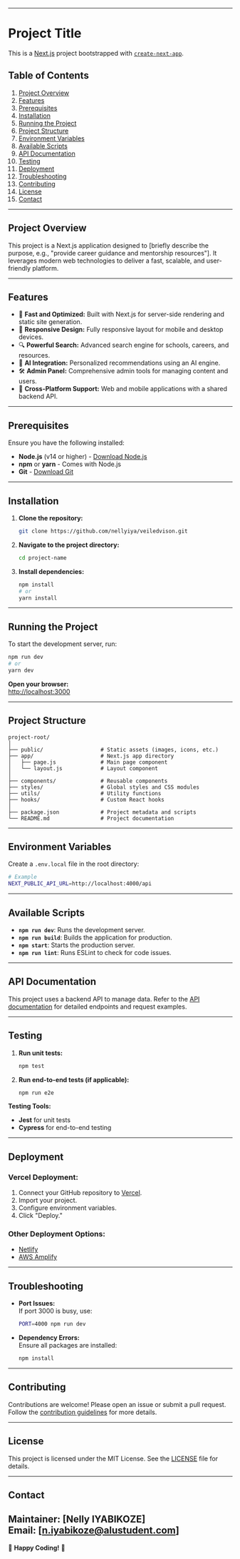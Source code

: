 
---

# **Project Title**

This is a [Next.js](https://nextjs.org) project bootstrapped with [`create-next-app`](https://github.com/vercel/next.js/tree/canary/packages/create-next-app).

## **Table of Contents**
1. [Project Overview](#project-overview)
2. [Features](#features)
3. [Prerequisites](#prerequisites)
4. [Installation](#installation)
5. [Running the Project](#running-the-project)
6. [Project Structure](#project-structure)
7. [Environment Variables](#environment-variables)
8. [Available Scripts](#available-scripts)
9. [API Documentation](#api-documentation)
10. [Testing](#testing)
11. [Deployment](#deployment)
12. [Troubleshooting](#troubleshooting)
13. [Contributing](#contributing)
14. [License](#license)
15. [Contact](#contact)

---

## **Project Overview**
This project is a Next.js application designed to [briefly describe the purpose, e.g., "provide career guidance and mentorship resources"]. It leverages modern web technologies to deliver a fast, scalable, and user-friendly platform.

---

## **Features**
- 🚀 **Fast and Optimized:** Built with Next.js for server-side rendering and static site generation.
- 🎨 **Responsive Design:** Fully responsive layout for mobile and desktop devices.
- 🔍 **Powerful Search:** Advanced search engine for schools, careers, and resources.
- 🤖 **AI Integration:** Personalized recommendations using an AI engine.
- 🛠️ **Admin Panel:** Comprehensive admin tools for managing content and users.
- 📱 **Cross-Platform Support:** Web and mobile applications with a shared backend API.

---

## **Prerequisites**
Ensure you have the following installed:
- **Node.js** (v14 or higher) - [Download Node.js](https://nodejs.org/)
- **npm** or **yarn** - Comes with Node.js
- **Git** - [Download Git](https://git-scm.com/)

---

## **Installation**
1. **Clone the repository:**
   ```bash
   git clone https://github.com/nellyiya/veiledvison.git
   ```

2. **Navigate to the project directory:**
   ```bash
   cd project-name
   ```

3. **Install dependencies:**
   ```bash
   npm install
   # or
   yarn install
   ```

---

## **Running the Project**
To start the development server, run:

```bash
npm run dev
# or
yarn dev
```

**Open your browser:**  
[http://localhost:3000](http://localhost:3000)

---

## **Project Structure**
```
project-root/
│
├── public/                  # Static assets (images, icons, etc.)
├── app/                     # Next.js app directory
│   ├── page.js              # Main page component
│   └── layout.js            # Layout component
│
├── components/              # Reusable components
├── styles/                  # Global styles and CSS modules
├── utils/                   # Utility functions
├── hooks/                   # Custom React hooks
│
├── package.json             # Project metadata and scripts
└── README.md                # Project documentation
```

---

## **Environment Variables**
Create a `.env.local` file in the root directory:

```bash
# Example
NEXT_PUBLIC_API_URL=http://localhost:4000/api
```

---

## **Available Scripts**
- **`npm run dev`**: Runs the development server.
- **`npm run build`**: Builds the application for production.
- **`npm start`**: Starts the production server.
- **`npm run lint`**: Runs ESLint to check for code issues.

---

## **API Documentation**
This project uses a backend API to manage data. Refer to the [API documentation](link-to-docs) for detailed endpoints and request examples.

---

## **Testing**
1. **Run unit tests:**
   ```bash
   npm test
   ```

2. **Run end-to-end tests (if applicable):**
   ```bash
   npm run e2e
   ```

**Testing Tools:**  
- **Jest** for unit tests  
- **Cypress** for end-to-end testing  

---

## **Deployment**
### **Vercel Deployment:**
1. Connect your GitHub repository to [Vercel](https://vercel.com/).
2. Import your project.
3. Configure environment variables.
4. Click "Deploy."

### **Other Deployment Options:**
- [Netlify](https://www.netlify.com/)
- [AWS Amplify](https://aws.amazon.com/amplify/)

---

## **Troubleshooting**
- **Port Issues:**  
  If port 3000 is busy, use:  
  ```bash
  PORT=4000 npm run dev
  ```

- **Dependency Errors:**  
  Ensure all packages are installed:  
  ```bash
  npm install
  ```

---

## **Contributing**
Contributions are welcome! Please open an issue or submit a pull request. Follow the [contribution guidelines](link-to-guidelines) for more details.

---

## **License**
This project is licensed under the MIT License. See the [LICENSE](link-to-license-file) file for details.

---

## **Contact**
Maintainer: [Nelly IYABIKOZE]  
Email: [n.iyabikoze@alustudent.com]  
---

🚀 **Happy Coding!** 🚀
